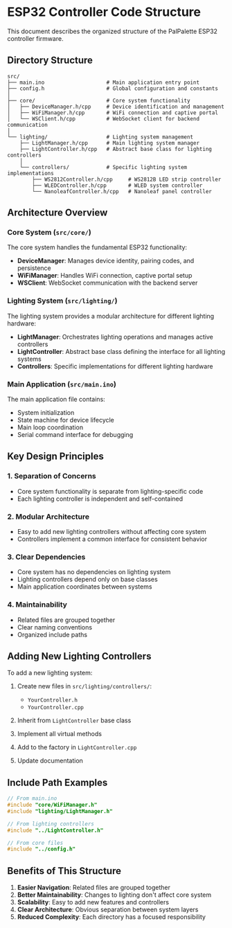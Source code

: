 # ESP32 Controller Code Structure

This document describes the organized structure of the PalPalette ESP32 controller firmware.

## Directory Structure

```
src/
├── main.ino                    # Main application entry point
├── config.h                    # Global configuration and constants
│
├── core/                       # Core system functionality
│   ├── DeviceManager.h/cpp     # Device identification and management
│   ├── WiFiManager.h/cpp       # WiFi connection and captive portal
│   └── WSClient.h/cpp          # WebSocket client for backend communication
│
└── lighting/                   # Lighting system management
    ├── LightManager.h/cpp      # Main lighting system manager
    ├── LightController.h/cpp   # Abstract base class for lighting controllers
    │
    └── controllers/            # Specific lighting system implementations
        ├── WS2812Controller.h/cpp     # WS2812B LED strip controller
        ├── WLEDController.h/cpp       # WLED system controller
        └── NanoleafController.h/cpp   # Nanoleaf panel controller
```

## Architecture Overview

### Core System (`src/core/`)

The core system handles the fundamental ESP32 functionality:

- **DeviceManager**: Manages device identity, pairing codes, and persistence
- **WiFiManager**: Handles WiFi connection, captive portal setup
- **WSClient**: WebSocket communication with the backend server

### Lighting System (`src/lighting/`)

The lighting system provides a modular architecture for different lighting hardware:

- **LightManager**: Orchestrates lighting operations and manages active controllers
- **LightController**: Abstract base class defining the interface for all lighting systems
- **Controllers**: Specific implementations for different lighting hardware

### Main Application (`src/main.ino`)

The main application file contains:

- System initialization
- State machine for device lifecycle
- Main loop coordination
- Serial command interface for debugging

## Key Design Principles

### 1. Separation of Concerns

- Core system functionality is separate from lighting-specific code
- Each lighting controller is independent and self-contained

### 2. Modular Architecture

- Easy to add new lighting controllers without affecting core system
- Controllers implement a common interface for consistent behavior

### 3. Clear Dependencies

- Core system has no dependencies on lighting system
- Lighting controllers depend only on base classes
- Main application coordinates between systems

### 4. Maintainability

- Related files are grouped together
- Clear naming conventions
- Organized include paths

## Adding New Lighting Controllers

To add a new lighting system:

1. Create new files in `src/lighting/controllers/`:

   - `YourController.h`
   - `YourController.cpp`

2. Inherit from `LightController` base class
3. Implement all virtual methods
4. Add to the factory in `LightController.cpp`
5. Update documentation

## Include Path Examples

```cpp
// From main.ino
#include "core/WiFiManager.h"
#include "lighting/LightManager.h"

// From lighting controllers
#include "../LightController.h"

// From core files
#include "../config.h"
```

## Benefits of This Structure

1. **Easier Navigation**: Related files are grouped together
2. **Better Maintainability**: Changes to lighting don't affect core system
3. **Scalability**: Easy to add new features and controllers
4. **Clear Architecture**: Obvious separation between system layers
5. **Reduced Complexity**: Each directory has a focused responsibility
